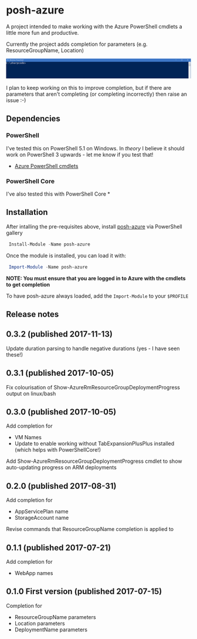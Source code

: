# posh-azure

A project intended to make working with the Azure PowerShell cmdlets a little more fun and productive.

Currently the project adds completion for parameters (e.g. ResourceGroupName, Location)

![resource group and deployment name completion](media/group-and-deployment.gif)

I plan to keep working on this to improve completion, but if there are parameters that aren't completing (or completing incorrectly) then raise an issue :-)

## Dependencies

### PowerShell

I've tested this on PowerShell 5.1 on Windows. In _theory_ I believe it should work on PowerShell 3 upwards - let me know if you test that!

* [Azure PowerShell cmdlets](https://docs.microsoft.com/en-us/powershell/azure/install-azurerm-ps?view=azurermps-4.2.0)

### PowerShell Core

I've also tested this with PowerShell Core
* 

## Installation

After intalling the pre-requisites above, install [posh-azure](https://www.powershellgallery.com/packages/posh-azure) via PowerShell gallery

```powershell
 Install-Module -Name posh-azure
```

Once the module is installed, you can load it with:

```powershell
 Import-Module -Name posh-azure
```

**NOTE: You must ensure that you are logged in to Azure with the cmdlets to get completion**

To have posh-azure always loaded, add the `Import-Module` to your `$PROFILE`


## Release notes

## 0.3.2 (published 2017-11-13)
Update duration parsing to handle negative durations (yes - I have seen these!)

## 0.3.1 (published 2017-10-05)
Fix colourisation of Show-AzureRmResourceGroupDeploymentProgress output on linux/bash

## 0.3.0 (published 2017-10-05)
Add completion for
* VM Names
* Update to enable working without TabExpansionPlusPlus installed (which helps with PowerShellCore!)

Add Show-AzureRmResourceGroupDeploymentProgress cmdlet to show auto-updating progress on ARM deployments

## 0.2.0 (published 2017-08-31)
Add completion for 
* AppServicePlan name
* StorageAccount name

Revise commands that ResourceGroupName completion is applied to

## 0.1.1 (published 2017-07-21)
Add completion for
* WebApp names

## 0.1.0 First version (published 2017-07-15)
Completion for 
* ResourceGroupName parameters
* Location parameters
* DeploymentName parameters
